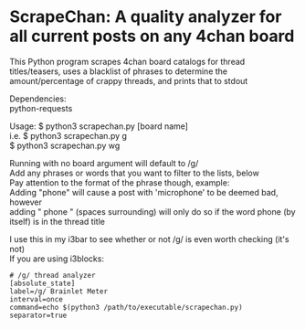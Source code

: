 # ScrapeChan: A quality analyzer for all current posts on any 4chan board  

This Python program scrapes 4chan board catalogs for thread titles/teasers,
uses a blacklist of phrases to determine the amount/percentage of crappy threads,
and prints that to stdout  

Dependencies:  
	python-requests  


Usage: $ python3 scrapechan.py [board name]  
i.e.   $ python3 scrapechan.py g  
       $ python3 scrapechan.py wg  


Running with no board argument will default to /g/  
Add any phrases or words that you want to filter to the lists, below  
Pay attention to the format of the phrase though, example:  
	Adding "phone" will cause a post with 'microphone' to be deemed bad, however  
	adding " phone " (spaces surrounding) will only do so if the word phone (by  
	itself) is in the thread title  
	

I use this in my i3bar to see whether or not /g/ is even worth checking (it's not)  
If you are using i3blocks:  

	# /g/ thread analyzer
	[absolute_state]
	label=/g/ Brainlet Meter
	interval=once
	command=echo $(python3 /path/to/executable/scrapechan.py)
	separator=true
